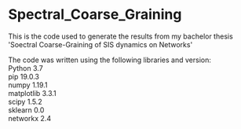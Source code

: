 # Spectral_Coarse_Graining
This is the code used to generate the results from my bachelor thesis 'Soectral Coarse-Graining of SIS dynamics on Networks'

The code was written using the following libraries and version:  
Python 3.7  
pip 19.0.3  
numpy 1.19.1  
matplotlib 3.3.1  
scipy 1.5.2  
sklearn 0.0  
networkx 2.4  
